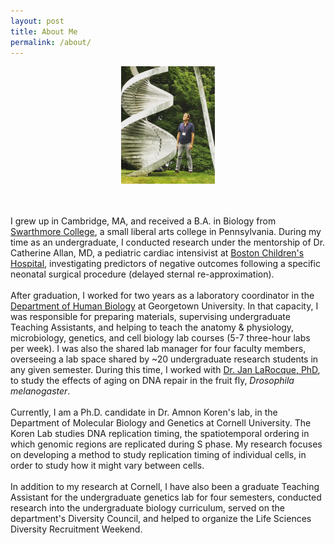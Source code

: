 ```yaml
---
layout: post
title: About Me
permalink: /about/
---
```

<p style="text-align:center;"><img src="/images/CSHL.jpeg" width="150px"></p>
<br>
<br>
I grew up in Cambridge, MA, and received a B.A. in Biology from <a href="https://www.swarthmore.edu/">Swarthmore College</a>, a small liberal arts college in Pennsylvania. During my time as an undergraduate, I conducted research under the mentorship of Dr. Catherine Allan, MD, a pediatric cardiac intensivist at <a href="https://www.childrenshospital.org/">Boston Children's Hospital</a>, investigating predictors of negative outcomes following a specific neonatal surgical procedure (delayed sternal re-approximation).
<br>
<br>
After graduation, I worked for two years as a laboratory coordinator in the <a href="https://nhs.georgetown.edu/about/human-science-department/">Department of Human Biology</a> at Georgetown University. In that capacity, I was responsible for preparing materials, supervising undergraduate Teaching Assistants, and helping to teach the anatomy & physiology, microbiology, genetics, and cell biology lab courses (5-7 three-hour labs per week). I was also the shared lab manager for four faculty members, overseeing a lab space shared by ~20 undergraduate research students in any given semester. During this time, I worked with <a href="https://blogs.commons.georgetown.edu/janlarocque/">Dr. Jan LaRocque, PhD</a>, to study the effects of aging on DNA repair in the fruit fly, <i>Drosophila melanogaster</i>.
<br>
<br>
Currently, I am a Ph.D. candidate in Dr. Amnon Koren's lab, in the Department of Molecular Biology and Genetics at Cornell University.
The Koren Lab studies DNA replication timing, the spatiotemporal ordering in which genomic regions are replicated during S phase. My research focuses on developing a method to study replication timing of individual cells, in order to study how it might vary between cells.
<br>
<br>
In addition to my research at Cornell, I have also been a graduate Teaching Assistant for the undergraduate genetics lab for four semesters,
conducted research into the undergraduate biology curriculum, served on the department's Diversity Council, and helped to organize the
Life Sciences Diversity Recruitment Weekend.
